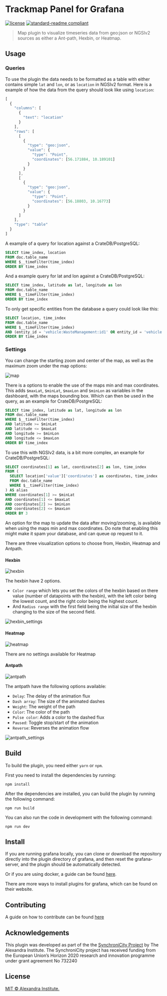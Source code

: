 # Trackmap Panel for Grafana

[![license](https://img.shields.io/badge/license-MIT-green.svg)](./LICENSE)
[![standard-readme compliant](https://img.shields.io/badge/readme%20style-standard-brightgreen.svg)](https://github.com/RichardLitt/standard-readme)

> Map plugin to visualize timeseries data from geo:json or NGSIv2 sources as either a Ant-path, Hexbin, or Heatmap.

## Usage

### Queries
To use the plugin the data needs to be formatted as a table with either contains simple `lat` and `lon`, or as `location` in NGSIv2 format. Here is a example of how the data from the query should look like using `location`:
```javascript
[
  {
    "columns": [
      {
        "text": "location"
      }
    ],
    "rows": [
      [
        {
          "type": "geo:json",
          "value": {
            "type": "Point",
            "coordinates": [56.171884, 10.189101]
          }
        }
      ],
      [
        {
          "type": "geo:json",
          "value": {
            "type": "Point",
            "coordinates": [56.18803, 10.16773]
          }
        }
      ]
    ],
    "type": "table"
  }
]
```

A example of a query for location against a CrateDB/PostgreSQL:
```sql
SELECT time_index, location
FROM doc.table_name
WHERE $__timeFilter(time_index)
ORDER BY time_index
```

And a example query for lat and lon against a CrateDB/PostgreSQL:
```sql
SELECT time_index, latitude as lat, longitude as lon
FROM doc.table_name
WHERE $__timeFilter(time_index)
ORDER BY time_index
```

To only get specific entities from the database a query could look like this:
```sql
SELECT location, time_index
FROM doc.table_name
WHERE $__timeFilter(time_index)
AND (entity_id = 'vehicle:WasteManagement:id1' OR entity_id = 'vehicle:WasteManagement:id2')
ORDER BY time_index
```

### Settings
You can change the starting zoom and center of the map, as well as the maximum zoom under the map options:

![map](https://github.com/alexandrainst/alexandra-trackmap-panel/raw/master/images/map_settings.png)

There is a options to enable the use of the maps min and max coordinates.
This adds `$maxLat`, `$minLat`, `$maxLon` and `$minLon` as variables in the dashboard, with the maps bounding box.
Which can then be used in the query, as an example for CrateDB/PostgreSQL:

```sql
SELECT time_index, latitude as lat, longitude as lon
FROM doc.table_name
WHERE $__timeFilter(time_index)
AND latitude >= $minLat
AND latitude <= $maxLat
AND longitude >= $minLon
AND longitude <= $maxLon
ORDER BY time_index
```

To use this with NGSIv2 data, is a bit more complex, an example for CrateDB/PostgreSQL:
```sql
SELECT coordinates[1] as lat, coordinates[2] as lon, time_index
FROM (
  SELECT location['value']['coordinates'] as coordinates, time_index
  FROM doc.table_name
  WHERE $__timeFilter(time_index)
) AS alias
WHERE coordinates[1] >= $minLat
AND coordinates[1] <= $maxLat
AND coordinates[2] >= $minLon
AND coordinates[2] <= $maxLon
ORDER BY 3
```

An option for the map to update the data after moving/zooming, is available when using the maps min and max coordinates. Do note that enabling this might make it spam your database, and can queue op request to it.

There are three visualization options to choose from, Hexbin, Heatmap and Antpath.

#### Hexbin
![hexbin](https://github.com/alexandrainst/alexandra-trackmap-panel/raw/master/images/hexbin.png)

The hexbin have 2 options.
- `Color range` which lets you set the colors of the hexbin based on there value (number of datapoints with the hexbin), with the left color being the lowest count, and the right color being the highest count.
- And `Radius range` with the first field being the initial size of the hexbin changing to the size of the second field.


![hexbin_settings](https://github.com/alexandrainst/alexandra-trackmap-panel/raw/master/images/hexbin_settings.png)

#### Heatmap
![heatmap](https://github.com/alexandrainst/alexandra-trackmap-panel/raw/master/images/heatmap.png)

There are no settings available for Heatmap

#### Antpath
![antpath](https://github.com/alexandrainst/alexandra-trackmap-panel/raw/master/images/antpath.png)

The antpath have the following options available:
- `Delay`: The delay of the animation flux
- `Dash array`: The size of the animated dashes
- `Weight`: The weight of the path
- `Color`: The color of the path
- `Pulse color`: Adds a color to the dashed flux
- `Paused`: Toggle stop/start of the animation
- `Reverse`: Reverses the animation flow

![antpath_settings](https://github.com/alexandrainst/alexandra-trackmap-panel/raw/master/images/antpath_settings.png)

## Build
To build the plugin, you need either `yarn` or `npm`.

First you need to install the dependencies by running:
```
npm install
```
After the dependencies are installed, you can build the plugin by running the following command:
```
npm run build
```
You can also run the code in development with the following command:
```
npm run dev
```

## Install
If you are running grafana locally, you can clone or download the repository directly into the plugin directory of grafana, and then reset the grafana-server, and the plugin should be automatically detected.

Or if you are using docker, a guide can be found [here](https://grafana.com/docs/installation/docker/#installing-plugins-from-other-sources).

There are more ways to install plugins for grafana, which can be found on their website.

## Contributing

A guide on how to contribute can be found [here](https://docs.synchronicity-iot.eu/docs/contributing/contribution)

## Acknowledgements

This plugin was developed as part of the the [SynchroniCity Project](https://synchronicity-iot.eu/) by The Alexandra Institute. The SynchroniCity project has received funding from the European Union’s Horizon 2020 research and innovation programme under grant agreement No 732240

## License

[MIT © Alexandra Institute.](./LICENSE)
